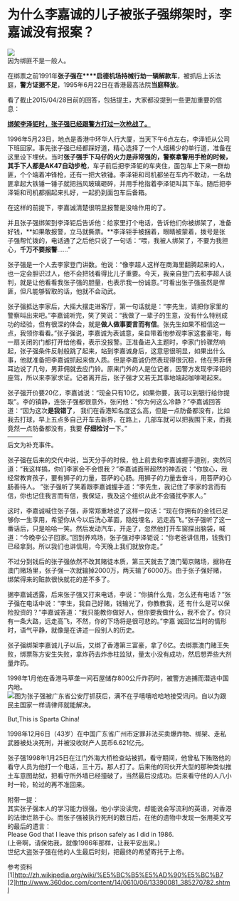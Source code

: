 # 为什么李嘉诚的儿子被张子强绑架时，李嘉诚没有报案？

![](https://pic3.zhimg.com/f348493e3038ebe8e28ba4b0ae286c1a_b.jpg)  
因为绑匪不是一般人。  

在绑票之前1991年**张子强在****启德机场持械行劫一辆解款车**，被抓后上诉法庭，**警方证据不足**，1995年6月22日在香港最高法院**当庭释放**。  

看了截止2015/04/28目前的回答，包括提主，大家都没提到一些更加重要的信息：  

**<u>绑架李泽钜时，张子强已经跟警方打过一次枪战了。</u>**  

1996年5月23日，地点是香港中环华人行大厦，当天下午6点左右，李泽钜从公司下班回家。事先张子强已经都踩好道，精心选择了一个人烟稀少的单行道，准备在这里设下埋伏。当时**张子强手下马仔的火力是非常强的，警察拿警用手枪的时候，其手下人都是AK47自动步枪**，车子前后把李泽钜的车夹住，面包车上下来一群劫匪，个个端着冲锋枪，还有一把大铁锤。李泽钜和司机都坐在车内不敢动，一名劫匪拿起大铁锤一锤子就把挡风玻璃砸碎，并用手枪指着李泽钜叫其下车。随后把李泽钜和司机都捆起来扎好，一起扔到面包车后备箱。  

在这样的前提下，李嘉诚清楚很明显报警是没啥作用的了。  

并且张子强绑架到李泽钜后告诉他：给家里打个电话，告诉他们你被绑架了，准备好钱，**如果敢报警，立马就撕票。**李泽钜手被捆着，眼睛被蒙着，拨号是张子强帮忙拨的，电话通了之后他只说了一句话：“喂，我被人绑架了，不要为我担心，**千万不要报警**……”  

张子强是一个人去李家登门讲数。他说：“像李超人这样在商海里翻腾起来的人，也一定会胆识过人，他不会把钱看得比儿子重要。今天，我亲自登门去和李超人谈判，就是让他看看我张子强的胆量，也表示我一份诚意。”可看出张子强虽然是悍匪，但凡能够智取的话，他就不会动武。  

张子强抵达李家后，大摇大摆走进客厅，第一句话就是：“李先生，请把你家里的警察叫出来吧。”李嘉诚听完，笑了笑说：“我做了一辈子的生意，没有什么特别成功的经验，但有很深的体会，就是**做人做事要言而有信**。张先生如果不相信这一点，我领你看看。”张子强说，李嘉诚为表诚意，亲自带着他参观李家这套豪宅，每一扇关闭的门都打开给他看，表示没报警。正准备进入主题时，李家门铃骤然响起，张子强条件反射般跳了起来，站到李嘉诚身后，这意思很明显，如果出什么事，他就准备把李嘉诚抓起来做人质。但是李嘉诚仍然表现得很沉稳，他在男菲佣耳边说了几句，男菲佣就去应门铃。原来门外的人是位记者，因警方发现李泽钜的座驾，所以来李家求证。记者离开后，张子强才又若无其事地端起咖啡喝起来。  

张子强开价要20亿，李嘉诚说：“现金只有10亿，如果你要，我可以到银行给你提取”。李的镇静，连张子强都很意外，张问他：“你为何这么冷静？”李嘉诚回答道：“因为这次**是我错了**， 我们在香港知名度这么高，但是一点防备都没有，比如我去打球，早上五点多自己开车去新界，在路上，几部车就可以把我围下来，而我竟然一点防备都没有，我要 **仔细检讨**一下。”  
————  
后文为补充事件。  

张子强在后来的交代中说，当天分手的时候，他上前去和李嘉诚握手道别，突然问道：“我这样搞，你们李家会不会恨我？”李嘉诚面带超然的神态说：“你放心，我经常教育孩子，要有狮子的力量，菩萨的心肠。用狮子的力量去奋斗，用菩萨的心肠善待人。 ”张子强听了笑着跟李嘉诚握手道：“李先生，我记住了李家的言而有信，你也记住我言而有信，我保证，我及这个组织从此不会骚扰李家人。”  

这时，李嘉诚喊住张子强，非常郑重地说了这样一段话：“现在你拥有的金钱已足够你一生享用，希望你从今以后洗心革面，隐姓埋名，远走高飞。”张子强听了这一番话后，只是哈哈一笑。然后发动汽车，开走了，忽然他打开车窗探出脑袋，喊道：“今晚李公子回家。”回到养鸡场，张子强对李泽钜说：“你老爸讲信用，钱我们已经拿到。所以我们也讲信用，今天晚上我们就放你走。”  

不过分到钱后的张子强依然不改其赌徒本质，第三天就去了澳门葡京赌场，据称在澳门赌场里，张子强一次就输掉2000万，两天输了6000万。由于张子强好赌，绑架得来的赃款很快就花的差不多了。  

据李嘉诚透露，后来张子强又打来电话，李说：“你搞什么鬼，怎么还有电话？”张子强在电话中说：“李生，我自己好赌，钱输光了，你教教我，还 有什么是可以保险投资的？”李嘉诚答道：“我只能教你做好人，但你要我做什么，我不会了。你只有一条大路，远走高飞，不然，你的下场将是很可悲的。”李嘉 诚回忆当时的情形时，语气平静，就像是在讲述一段别人的历史。  

张子强绑架李嘉诚儿子以后，又绑了香港第三富豪，拿了6亿。去绑票澳门赌王失败，绑票陈方安生失败，拿炸药去炸赤柱监狱，量太小没有成功，然后想弄些大剂量炸药。  

1998年1月他在香港马草垄一间石屋储存800公斤炸药时，被警方追捕而潜逃中国内地。  
![](https://pic3.zhimg.com/ba85b81c97d5155e6ee088e055dbda1a_b.jpg)图为张子强被广东省公安厅抓获后，满不在乎嘻嘻哈哈地接受讯问。自以为跟民主国家一样请律师就能解决。  

But,This is Sparta China!  

1998年12月6日（43岁）在中国广东省广州市定罪非法买卖爆炸物、绑架、走私武器被处决死刑，并被没收财产人民币6.621亿元。  

张子强1998年1月25日在江门外海大桥检查站被抓，看守期间，他曾私下贿赂他的看守人员为他打一个电话，三十万。那人打了。后来他的同伙开大型的那种类似推土车意图劫狱，把看守所外墙已经撞破了，当然最后没成功。后来看守他的人八小时一轮，轮过的再不准回来。  

附带一提：  
其实张子强本人的学习能力很强，他小学没读完，却能说会写流利的英语，对香港的法律烂熟于心。而张子强被执行死刑的数日后，在他的遗物中发现一张用英文写的最后的遗言：  
Please God that I leave this prison safely as I did in 1986.  
(上帝啊，请保佑我，就像1986年那样，让我平安出来。)  
世纪大盗张子强在他的人生最后时刻，把最终的希望寄托于上帝。  

参考资料  
[1][<span>http://</span><span>zh.wikipedia.org/wiki/%</span><span>E5%BC%B5%E5%AD%90%E5%BC%B7</span><span></span>](http://zh.wikipedia.org/wiki/%25E5%25BC%25B5%25E5%25AD%2590%25E5%25BC%25B7)  
[2][<span>http://www.</span><span>360doc.com/content/14/0</span><span>610/06/13390081_385270782.shtml</span><span></span>](http://www.360doc.com/content/14/0610/06/13390081_385270782.shtml)